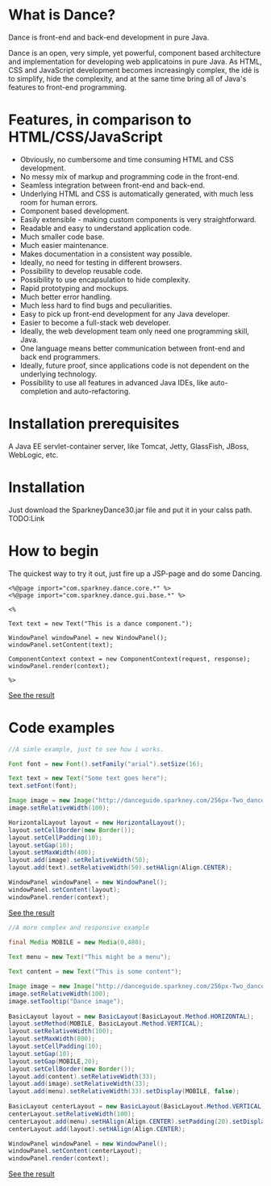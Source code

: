 # What is Dance?
Dance is front-end and back-end development in pure Java.

Dance is an open, very simple, yet powerful, component based architecture and implementation for developing web applicatoins in pure Java. As HTML, CSS and JavaScript development becomes increasingly complex, the idé is to simplify, hide the complexity, and at the same time bring all of Java's features to front-end programming. 

# Features, in comparison to HTML/CSS/JavaScript
* Obviously, no cumbersome and time consuming HTML and CSS development.
* No messy mix of markup and programming code in the front-end.
* Seamless integration between front-end and back-end.
* Underlying HTML and CSS is automatically generated, with much less room for human errors.
* Component based development.
* Easily extensible - making custom components is very straightforward.
* Readable and easy to understand application code.
* Much smaller code base.
* Much easier maintenance.
* Makes documentation in a consistent way possible.
* Ideally, no need for testing in different browsers.
* Possibility to develop reusable code.
* Possibility to use encapsulation to hide complexity.
* Rapid prototyping and mockups.
* Much better error handling.
* Much less hard to find bugs and peculiarities.
* Easy to pick up front-end development for any Java developer.
* Easier to become a full-stack web developer.
* Ideally, the web development team only need one programming skill, Java.
* One language means better communication between front-end and back end programmers.
* Ideally, future proof, since applications code is not dependent on the underlying technology.
* Possibility to use all features in advanced Java IDEs, like auto-completion and auto-refactoring.

# Installation prerequisites
A Java EE servlet-container server, like Tomcat, Jetty, GlassFish, JBoss, WebLogic, etc.

# Installation
Just download the SparkneyDance30.jar file and put it in your calss path. TODO:Link

# How to begin
The quickest way to try it out, just fire up a JSP-page and do some Dancing.

```
<%@page import="com.sparkney.dance.core.*" %>
<%@page import="com.sparkney.dance.gui.base.*" %>

<%

Text text = new Text("This is a dance component.");

WindowPanel windowPanel = new WindowPanel();
windowPanel.setContent(text);

ComponentContext context = new ComponentContext(request, response);
windowPanel.render(context);

%>
```
<a href="jsp_example.html" target="_blank">See the result</a>


# Code examples

```java
//A simle example, just to see how i works.

Font font = new Font().setFamily("arial").setSize(16);

Text text = new Text("Some text goes here");
text.setFont(font);

Image image = new Image("http://danceguide.sparkney.com/256px-Two_dancers.jpg");
image.setRelativeWidth(100);

HorizontalLayout layout = new HorizontalLayout();
layout.setCellBorder(new Border());
layout.setCellPadding(10);
layout.setGap(10);
layout.setMaxWidth(400);
layout.add(image).setRelativeWidth(50);
layout.add(text).setRelativeWidth(50).setHAlign(Align.CENTER);

WindowPanel windowPanel = new WindowPanel();
windowPanel.setContent(layout);
windowPanel.render(context);

```
<a href="simple_example.html" target="_blank">See the result</a>


```java
//A more complex and responsive example
        
final Media MOBILE = new Media(0,480);

Text menu = new Text("This might be a menu");

Text content = new Text("This is some content");

Image image = new Image("http://danceguide.sparkney.com/256px-Two_dancers.jpg");
image.setRelativeWidth(100);
image.setTooltip("Dance image");
        
BasicLayout layout = new BasicLayout(BasicLayout.Method.HORIZONTAL);
layout.setMethod(MOBILE, BasicLayout.Method.VERTICAL);
layout.setRelativeWidth(100);
layout.setMaxWidth(800);
layout.setCellPadding(10);
layout.setGap(10);
layout.setGap(MOBILE,20);
layout.setCellBorder(new Border());
layout.add(content).setRelativeWidth(33);
layout.add(image).setRelativeWidth(33);
layout.add(menu).setRelativeWidth(33).setDisplay(MOBILE, false);
        
BasicLayout centerLayout = new BasicLayout(BasicLayout.Method.VERTICAL);
centerLayout.setRelativeWidth(100);
centerLayout.add(menu).setHAlign(Align.CENTER).setPadding(20).setDisplay(false).setDisplay(MOBILE, true);
centerLayout.add(layout).setHAlign(Align.CENTER);

WindowPanel windowPanel = new WindowPanel();
windowPanel.setContent(centerLayout);
windowPanel.render(context);
```
<a href="complex_example.html" target="_blank">See the result</a>

